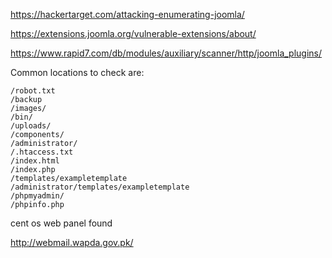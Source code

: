 https://hackertarget.com/attacking-enumerating-joomla/

https://extensions.joomla.org/vulnerable-extensions/about/

https://www.rapid7.com/db/modules/auxiliary/scanner/http/joomla_plugins/

Common locations to check are:

    /robot.txt
    /backup
    /images/
    /bin/
    /uploads/
    /components/
    /administrator/
    /.htaccess.txt
    /index.html
    /index.php
    /templates/exampletemplate
    /administrator/templates/exampletemplate
    /phpmyadmin/
    /phpinfo.php


cent os web panel found

http://webmail.wapda.gov.pk/

